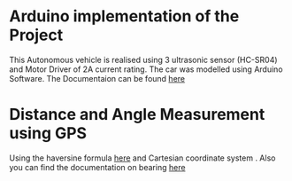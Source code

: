 # Arduino implementation of the Project
This Autonomous vehicle is realised using 3 ultrasonic sensor (HC-SR04) and Motor Driver of 2A current rating. The car was modelled using Arduino Software. The Documentaion can be found [here](https://create.arduino.cc/projecthub/jake/how-to-use-an-ultrasonic-sensor-with-an-arduino-63527b) 
# Distance and Angle Measurement using GPS
Using the haversine formula [here](https://www.movable-type.co.uk/scripts/latlong.html) and Cartesian coordinate system . Also you can find the documentation on bearing [here](https://www.igismap.com/formula-to-find-bearing-or-heading-angle-between-two-points-latitude-longitude/)
